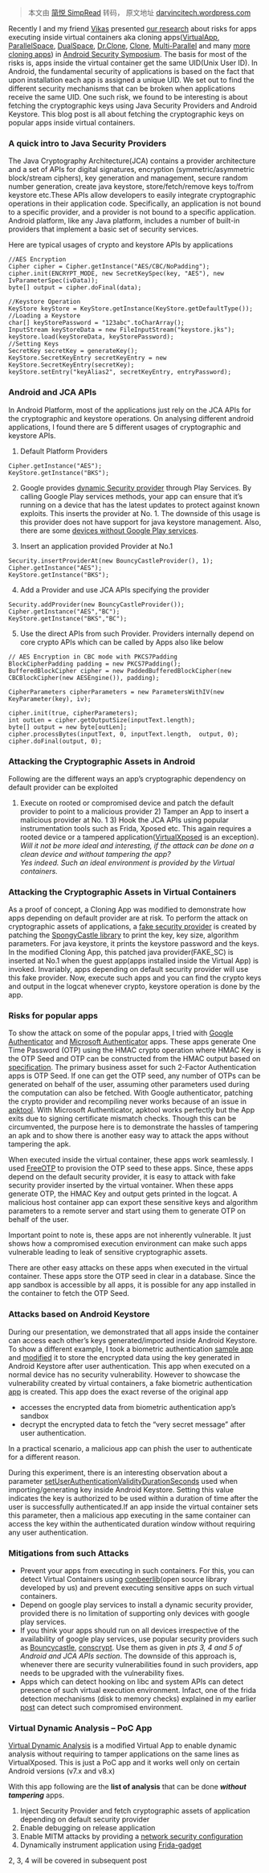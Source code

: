 > 本文由 [简悦 SimpRead](http://ksria.com/simpread/) 转码， 原文地址 [darvincitech.wordpress.com](https://darvincitech.wordpress.com/2020/07/18/all-your-crypto-keys-belongs-to-me-in-android-virtual-containers/)

Recently I and my friend [Vikas](https://github.com/su-vikas) presented [our research](https://github.com/su-vikas/conbeerlib/blob/master/android_virtual_containers_slides.pdf) about risks for apps executing inside virtual containers aka cloning apps([VirtualApp](https://github.com/asLody/VirtualApp), [ParallelSpace](https://play.google.com/store/apps/details?id=com.lbe.parallel.intl), [DualSpace](https://play.google.com/store/apps/details?id=com.ludashi.dualspace), [Dr.Clone](https://play.google.com/store/apps/details?id=com.trendmicro.tmas), [Clone](https://play.google.com/store/apps/details?id=com.cloneapp.parallelspace.dualspace), [Multi-Parallel](https://play.google.com/store/apps/details?id=multi.parallel.dualspace.cloner) and many [more cloning apps](https://play.google.com/store/search?q=clone%20apps&c=apps)) in [Android Security Symposium](https://www.youtube.com/watch?v=J4qI_4pLdg4&t=9s). The basis for most of the risks is, apps inside the virtual container get the same UID(Unix User ID). In Android, the fundamental security of applications is based on the fact that upon installation each app is assigned a unique UID. We set out to find the different security mechanisms that can be broken when applications receive the same UID. One such risk, we found to be interesting is about fetching the cryptographic keys using Java Security Providers and Android Keystore. This blog post is all about fetching the cryptographic keys on popular apps inside virtual containers.

### A quick intro to Java Security Providers

The Java Cryptography Architecture(JCA) contains a provider architecture and a set of APIs for digital signatures, encryption (symmetric/asymmetric block/stream ciphers), key generation and management, secure random number generation, create java keystore, store/fetch/remove keys to/from keystore etc.These APIs allow developers to easily integrate cryptographic operations in their application code. Specifically, an application is not bound to a specific provider, and a provider is not bound to a specific application. Android platform, like any Java platform, includes a number of built-in providers that implement a basic set of security services.

Here are typical usages of crypto and keystore APIs by applications

```
//AES Encryption
Cipher cipher = Cipher.getInstance("AES/CBC/NoPadding");
cipher.init(ENCRYPT_MODE, new SecretKeySpec(key, "AES"), new  IvParameterSpec(ivData));
byte[] output = cipher.doFinal(data);

//Keystore Operation
KeyStore keyStore = KeyStore.getInstance(KeyStore.getDefaultType());
//Loading a Keystore
char[] keyStorePassword = "123abc".toCharArray();
InputStream keyStoreData = new FileInputStream("keystore.jks");
keyStore.load(keyStoreData, keyStorePassword);     
//Setting Keys
SecretKey secretKey = generateKey(); 
KeyStore.SecretKeyEntry secretKeyEntry = new KeyStore.SecretKeyEntry(secretKey);
keyStore.setEntry("keyAlias2", secretKeyEntry, entryPassword);

```

### Android and JCA APIs

In Android Platform, most of the applications just rely on the JCA APIs for the cryptographic and keystore operations. On analysing different android applications, I found there are 5 different usages of cryptographic and keystore APIs.

1.  Default Platform Providers

```
Cipher.getInstance("AES");        
KeyStore.getInstance("BKS");

```

2. Google provides [dynamic Security provider](https://developer.android.com/training/articles/security-gms-provider#java) through Play Services. By calling Google Play services methods, your app can ensure that it’s running on a device that has the latest updates to protect against known exploits. This inserts the provider at No. 1. The downside of this usage is this provider does not have support for java keystore management. Also, there are some [devices without Google Play services](https://www.noypigeeks.com/android/huawei-honor-without-google-mobile-services/).

3. Insert an application provided Provider at No.1

```
Security.insertProviderAt(new BouncyCastleProvider(), 1);
Cipher.getInstance("AES");
KeyStore.getInstance("BKS");

```

4. Add a Provider and use JCA APIs specifying the provider

```
Security.addProvider(new BouncyCastleProvider());
Cipher.getInstance("AES","BC");
KeyStore.getInstance("BKS","BC");

```

5. Use the direct APIs from such Provider. Providers internally depend on core crypto APIs which can be called by Apps also like below

```
// AES Encryption in CBC mode with PKCS7Padding 
BlockCipherPadding padding = new PKCS7Padding();
BufferedBlockCipher cipher = new PaddedBufferedBlockCipher(new CBCBlockCipher(new AESEngine()), padding);

CipherParameters cipherParameters = new ParametersWithIV(new KeyParameter(key), iv);

cipher.init(true, cipherParameters);
int outLen = cipher.getOutputSize(inputText.length);
byte[] output = new byte[outLen];
cipher.processBytes(inputText, 0, inputText.length,  output, 0);
cipher.doFinal(output, 0);

```

### Attacking the Cryptographic Assets in Android

Following are the different ways an app’s cryptographic dependency on default provider can be exploited  
1) Execute on rooted or compromised device and patch the default provider to point to a malicious provider 2) Tamper an App to insert a malicious provider at No. 1 3) Hook the JCA APIs using popular instrumentation tools such as Frida, Xposed etc. This again requires a rooted device or a tampered application([VirtualXposed](https://github.com/android-hacker/VirtualXposed) is an exception).  
_Will it not be more ideal and interesting, if the attack can be done on a clean device and without tampering the app?  
Yes indeed. Such an ideal environment is provided by the Virtual containers._

### Attacking the Cryptographic Assets in Virtual Containers

As a proof of concept, a Cloning App was modified to demonstrate how apps depending on default provider are at risk. To perform the attack on cryptographic assets of applications, a [fake security provider](https://github.com/darvincisec/SpongyCastle-binary) is created by patching the [SpongyCastle library](https://github.com/rtyley/spongycastle) to print the key, key size, algorithm parameters. For java keystore, it prints the keystore password and the keys. In the modified Cloning App, this patched java provider(FAKE_SC) is inserted at No.1 when the guest app(apps installed inside the Virtual App) is invoked. Invariably, apps depending on default security provider will use this fake provider. Now, execute such apps and you can find the crypto keys and output in the logcat whenever crypto, keystore operation is done by the app.

### Risks for popular apps

To show the attack on some of the popular apps, I tried with [Google Authenticator](https://play.google.com/store/apps/details?id=com.google.android.apps.authenticator2) and [Microsoft Authenticator](https://play.google.com/store/apps/details?id=com.azure.authenticator) apps. These apps generate One Time Password (OTP) using the HMAC crypto operation where HMAC Key is the OTP Seed and OTP can be constructed from the HMAC output based on [specification](https://en.wikipedia.org/wiki/Initiative_for_Open_Authentication). The primary business asset for such 2-Factor Authentication apps is OTP Seed. If one can get the OTP seed, any number of OTPs can be generated on behalf of the user, assuming other parameters used during the computation can also be fetched. With Google authenticator, patching the crypto provider and recompiling never works because of an issue in [apktool](https://ibotpeaches.github.io/Apktool/). With Microsoft Authenticator, apktool works perfectly but the App exits due to signing certificate mismatch checks. Though this can be circumvented, the purpose here is to demonstrate the hassles of tampering an apk and to show there is another easy way to attack the apps without tampering the apk.

When executed inside the virtual container, these apps work seamlessly. I used [FreeOTP](https://freeotp.github.io/qrcode.html) to provision the OTP seed to these apps. Since, these apps depend on the default security provider, it is easy to attack with fake security provider inserted by the virtual vontainer. When these apps generate OTP, the HMAC Key and output gets printed in the logcat. A malicious host container app can export these sensitive keys and algorithm parameters to a remote server and start using them to generate OTP on behalf of the user.

Important point to note is, these apps are not inherently vulnerable. It just shows how a compromised execution environment can make such apps vulnerable leading to leak of sensitive cryptographic assets.

There are other easy attacks on these apps when executed in the virtual container. These apps store the OTP seed in clear in a database. Since the app sandbox is accessible by all apps, it is possible for any app installed in the container to fetch the OTP Seed.

### Attacks based on Android Keystore

During our presentation, we demonstrated that all apps inside the container can access each other’s keys generated/imported inside Android Keystore. To show a different example, I took a biometric authentication [sample app](https://github.com/android/security-samples/tree/master/BiometricAuthentication) and [modified](https://github.com/darvincisec/VirtualDynamicAnalysis/tree/master/Attacks/BiometricAuthentication) it to store the encrypted data using the key generated in Android Keystore after user authentication. This app when executed on a normal device has no security vulnerability. However to showcase the vulnerability created by virtual containers, a fake biometric authentication [app](https://github.com/darvincisec/VirtualDynamicAnalysis/tree/master/Attacks/BiometricAuthentication_Fake) is created. This app does the exact reverse of the original app

*   accesses the encrypted data from biometric authentication app’s sandbox
*   decrypt the encrypted data to fetch the “very secret message” after user authentication.

In a practical scenario, a malicious app can phish the user to authenticate for a different reason.

During this experiment, there is an interesting observation about a parameter [setUserAuthenticationValidityDurationSeconds](https://developer.android.com/reference/android/security/keystore/KeyGenParameterSpec.Builder#setUserAuthenticationValidityDurationSeconds(int)) used when importing/generating key inside Android Keystore. Setting this value indicates the key is authorized to be used within a duration of time after the user is successfully authenticated.If an app inside the virtual container sets this parameter, then a malicious app executing in the same container can access the key within the authenticated duration window without requiring any user authentication.

### Mitigations from such Attacks

*   Prevent your apps from executing in such containers. For this, you can detect Virtual Containers using [conbeerlib](https://github.com/su-vikas/conbeerlib/tree/master/conbeerlib)(open source library developed by us) and prevent executing sensitive apps on such virtual containers.
*   Depend on google play services to install a dynamic security provider, provided there is no limitation of supporting only devices with google play services.
*   If you think your apps should run on all devices irrespective of the availability of google play services, use popular security providers such as [Bouncycastle](https://www.bouncycastle.org/), [conscrypt](https://github.com/google/conscrypt). Use them as given in _pts 3, 4 and 5 of Android and JCA APIs section_. The downside of this approach is, whenever there are security vulnerabilities found in such providers, app needs to be upgraded with the vulnerability fixes.
*   Apps which can detect hooking on libc and system APIs can detect presence of such virtual execution environment. Infact, one of the frida detection mechanisms (disk to memory checks) explained in my earlier [post](https://darvincitech.wordpress.com/2019/12/23/detect-frida-for-android/) can detect such compromised environment.

### Virtual Dynamic Analysis – PoC App

[Virtual Dynamic Analysis](https://github.com/darvincisec/VirtualDynamicAnalysis) is a modified Virtual App to enable dynamic analysis without requiring to tamper applications on the same lines as VirtualXposed. This is just a PoC app and it works well only on certain Android versions (v7.x and v8.x)

With this app following are the **list of analysis** that can be done **_without tampering_** apps.

1.  Inject Security Provider and fetch cryptographic assets of application depending on default security provider
2.  Enable debugging on release application
3.  Enable MITM attacks by providing a [network security configuration](https://developer.android.com/training/articles/security-config)
4.  Dynamically instrument application using [Frida-gadget](https://frida.re/docs/gadget/)

2, 3, 4 will be covered in subsequent post
